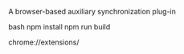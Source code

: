 A browser-based auxiliary synchronization plug-in

bash
npm install
npm run build

chrome://extensions/

